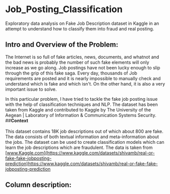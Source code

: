 # Job_Posting_Classification
Exploratory data analysis on Fake Job Description dataset in Kaggle in an attempt to understand how to classify them into fraud and real posting.
## **Intro and Overview of the Problem:**
The Internet is so full of fake articles, news, documents, and whatnot and the bad news is probably the number of such fake elements will only increase as we go along. Job postings have not been lucky enough to slip through the grip of this fake saga. Every day, thousands of Job requirements are posted and it is nearly impossible to manually check and understand which is fake and which isn't. On the other hand, it is also a very important issue to solve.

In this particular problem, I have tried to tackle the fake job posting issue with the help of classification techniques and NLP. The dataset has been taken from Kaggle and contributed to Kaggle by The University of the Aegean | Laboratory of Information & Communication Systems Security.
##**Context**<br><br>
This dataset contains 18K job descriptions out of which about 800 are fake. The data consists of both textual information and meta-information about the jobs. The dataset can be used to create classification models which can learn the job descriptions which are fraudulent.
The data is taken from [www.Kaggle.com](https://www.kaggle.com/datasets/shivamb/real-or-fake-fake-jobposting-prediction)https://www.kaggle.com/datasets/shivamb/real-or-fake-fake-jobposting-prediction
## Column description:
